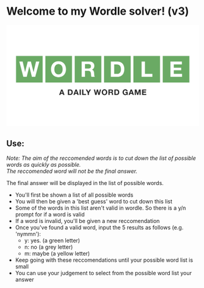 # Welcome to my Wordle solver! (v3)

![](wordle_logo.png)

## Use:

_Note: The aim of the reccomended words is to cut down the list of possible words as quickly as possible. \
The reccomended word will not be the final answer._

The final answer will be displayed in the list of possible words.

- You'll first be shown a list of all possible words
- You will then be given a 'best guess' word to cut down this list
- Some of the words in this list aren't valid in wordle. So there is a y/n prompt for if a word is valid
- If a word is invalid, you'll be given a new reccomendation
- Once you've found a valid word, input the 5 results as follows (e.g. 'nymmn'):
  - y: yes. (a green letter)
  - n: no (a grey letter)
  - m: maybe (a yellow letter)
- Keep going with these reccomendations until your possible word list is small
- You can use your judgement to select from the possible word list your answer
